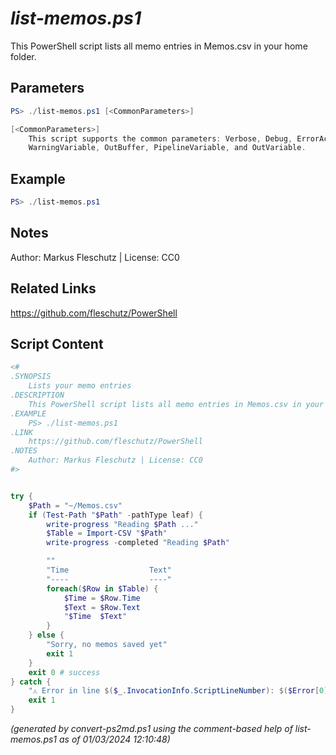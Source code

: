 *list-memos.ps1*
================

This PowerShell script lists all memo entries in Memos.csv in your home folder.

Parameters
----------
```powershell
PS> ./list-memos.ps1 [<CommonParameters>]

[<CommonParameters>]
    This script supports the common parameters: Verbose, Debug, ErrorAction, ErrorVariable, WarningAction, 
    WarningVariable, OutBuffer, PipelineVariable, and OutVariable.
```

Example
-------
```powershell
PS> ./list-memos.ps1

```

Notes
-----
Author: Markus Fleschutz | License: CC0

Related Links
-------------
https://github.com/fleschutz/PowerShell

Script Content
--------------
```powershell
<#
.SYNOPSIS
	Lists your memo entries
.DESCRIPTION
	This PowerShell script lists all memo entries in Memos.csv in your home folder.
.EXAMPLE
	PS> ./list-memos.ps1
.LINK
	https://github.com/fleschutz/PowerShell
.NOTES
	Author: Markus Fleschutz | License: CC0
#>


try {
	$Path = "~/Memos.csv"
	if (Test-Path "$Path" -pathType leaf) {
		write-progress "Reading $Path ..."
		$Table = Import-CSV "$Path"
		write-progress -completed "Reading $Path"

		""
		"Time                  Text"
		"----                  ----"
		foreach($Row in $Table) {
			$Time = $Row.Time
			$Text = $Row.Text
			"$Time  $Text"
		}
	} else {
		"Sorry, no memos saved yet"
		exit 1
	}
	exit 0 # success
} catch {
	"⚠️ Error in line $($_.InvocationInfo.ScriptLineNumber): $($Error[0])"
	exit 1
}
```

*(generated by convert-ps2md.ps1 using the comment-based help of list-memos.ps1 as of 01/03/2024 12:10:48)*
